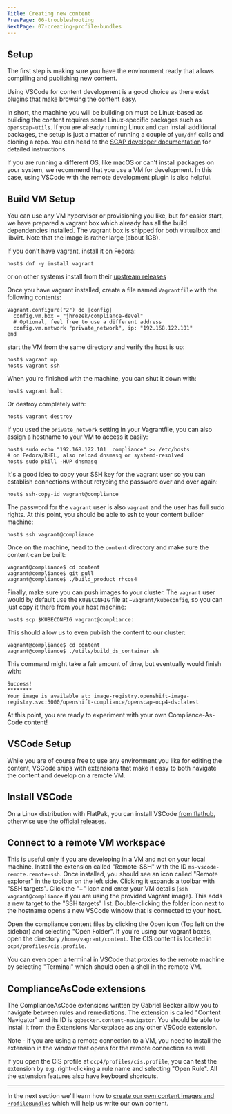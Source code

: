 ```yaml
---
Title: Creating new content
PrevPage: 06-troubleshooting
NextPage: 07-creating-profile-bundles
---
```

Setup
-----

The first step is making sure you have the environment ready that allows
compiling and publishing new content.

Using VSCode for content development is a good choice as there exist plugins
that make browsing the content easy.

In short, the machine you will be building on must be Linux-based as building
the content requires some Linux-specific packages such as `openscap-utils`.
If you are already running Linux and can install additional packages, the
setup is just a matter of running a couple of `yum/dnf` calls and cloning a
repo. You can head to the [SCAP developer
documentation](https://github.com/ComplianceAsCode/content/blob/master/docs/manual/developer_guide.adoc#building-complianceascode)
for detailed instructions.

If you are running a different OS, like macOS or can't install packages on
your system, we recommend that you use a VM for development. In this case,
using VSCode with the remote development plugin is also helpful.

Build VM Setup
--------------
You can use any VM hypervisor or provisioning you like, but for easier start, we have
prepared a vagrant box which already has all the build dependencies installed. The
vagrant box is shipped for both virtualbox and libvirt. Note that the image is rather
large (about 1GB).

If you don't have vagrant, install it on Fedora:
```
host$ dnf -y install vagrant
```
or on other systems install from their [upstream releases](https://www.vagrantup.com/downloads)


Once you have vagrant installed, create a file named `Vagrantfile` with the following
contents:
```
Vagrant.configure("2") do |config|
  config.vm.box = "jhrozek/compliance-devel"
  # Optional, feel free to use a different address
  config.vm.network "private_network", ip: "192.168.122.101"
end
```
start the VM from the same directory and verify the host is up:
```
host$ vagrant up
host$ vagrant ssh
```
When you're finished with the machine, you can shut it down with:
```
host$ vagrant halt
```
Or destroy completely with:
```
host$ vagrant destroy
```

If you used the `private_network` setting in your Vagrantfile, you can
also assign a hostname to your VM to access it easily:
```
host$ sudo echo "192.168.122.101  compliance" >> /etc/hosts
# on Fedora/RHEL, also reload dnsmasq or systemd-resolved
host$ sudo pkill -HUP dnsmasq
```
It's a good idea to copy your SSH key for the vagrant user so you can establish connections
without retyping the password over and over again:
```
host$ ssh-copy-id vagrant@compliance
```
The password for the `vagrant` user is also `vagrant` and the user has full sudo rights.
At this point, you should be able to ssh to your content builder machine:
```
host$ ssh vagrant@compliance
```

Once on the machine, head to the `content` directory and make sure the content can be built:
```
vagrant@compliance$ cd content
vagrant@compliance$ git pull
vagrant@compliance$ ./build_product rhcos4
```

Finally, make sure you can push images to your cluster. The `vagrant` user would by default
use the `KUBECONFIG` file at `~vagrant/kubeconfig`, so you can just copy it there from your
host machine:
```
host$ scp $KUBECONFIG vagrant@compliance:
```

This should allow us to even publish the content to our cluster:
```
vagrant@compliance$ cd content
vagrant@compliance$ ./utils/build_ds_container.sh
```
This command might take a fair amount of time, but eventually would finish with:
```
Success!
********
Your image is available at: image-registry.openshift-image-registry.svc:5000/openshift-compliance/openscap-ocp4-ds:latest
```

At this point, you are ready to experiment with your own Compliance-As-Code content!

VSCode Setup
-------------
While you are of course free to use any environment you like for editing the content,
VSCode ships with extensions that make it easy to both navigate the content and develop
on a remote VM.

Install VSCode
--------------
On a Linux distribution with FlatPak, you can install VSCode [from flathub](https://flathub.org/apps/details/com.visualstudio.code),
otherwise use the [official releases](https://code.visualstudio.com/Download).

Connect to a remote VM workspace
--------------------------------
This is useful only if you are developing in a VM and not on your local machine.
Install the extension called "Remote-SSH" with the ID `ms-vscode-remote.remote-ssh`.
Once installed, you should see an icon called "Remote explorer" in the toolbar
on the left side. Clicking it expands a toolbar with "SSH targets". Click the "+"
icon and enter your VM details (`ssh vagrant@compliance` if you are using the provided
Vagrant image). This adds a new target to the "SSH targets" list. Double-clicking
the folder icon next to the hostname opens a new VSCode window that is connected
to your host.

Open the compliance content files by clicking the Open icon (Top left on the sidebar)
and selecting "Open Folder". If you're using our vagrant boxes, open the directory
`/home/vagrant/content`. The CIS content is located in `ocp4/profiles/cis.profile`.

You can even open a terminal in VSCode that proxies to the remote machine by selecting
"Terminal" which should open a shell in the remote VM.

ComplianceAsCode extensions
---------------------------
The ComplianceAsCode extensions written by Gabriel Becker allow you to
navigate between rules and remediations. The extension is called "Content
Navigator" and its ID is `ggbecker.content-navigator`.  You should be able to
install it from the Extensions Marketplace as any other VSCode extension.

Note - if you are using a remote connection to a VM, you need to install the
extension in the window that opens for the remote connection as well.

If you open the CIS profile at `ocp4/profiles/cis.profile`, you can test the
extension by e.g. right-clicking a rule name and selecting "Open Rule". All
the extension features also have keyboard shortcuts.

***

In the next section we'll learn how to [create our own content images and
`ProfileBundles`](08-creating-profile-bundles.md) which will help us write
our own content.